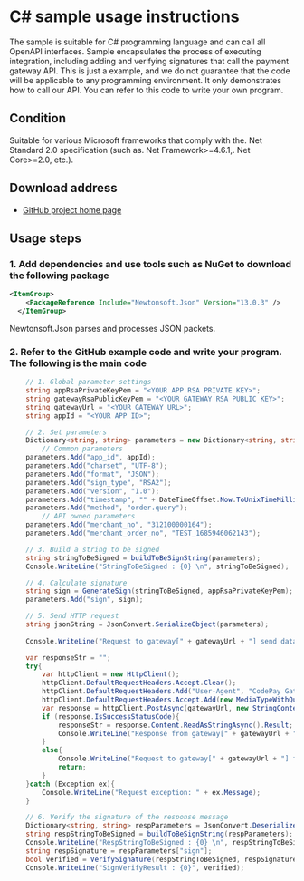 # C# sample usage instructions

The sample is suitable for C# programming language and can call all OpenAPI interfaces. Sample encapsulates the process of executing integration, including adding and verifying signatures that call the payment gateway API. This is just a example, and we do not guarantee that the code will be applicable to any programming environment. It only demonstrates how to call our API. You can refer to this code to write your own program.

## Condition

Suitable for various Microsoft frameworks that comply with the. Net Standard 2.0 specification (such as. Net Framework>=4.6.1,. Net Core>=2.0, etc.).

## Download address

-   <a href="https://github.com/codepay-us/gateway-api-demo-csharp" target="_blank">
        GitHub project home page
    </a>

## Usage steps

### 1. Add dependencies and use tools such as NuGet to download the following package

```xml
<ItemGroup>
    <PackageReference Include="Newtonsoft.Json" Version="13.0.3" />
  </ItemGroup>
```

Newtonsoft.Json parses and processes JSON packets.

### 2. Refer to the GitHub example code and write your program. The following is the main code

```C#
    // 1. Global parameter settings
    string appRsaPrivateKeyPem = "<YOUR APP RSA PRIVATE KEY>";
    string gatewayRsaPublicKeyPem = "<YOUR GATEWAY RSA PUBLIC KEY>";
    string gatewayUrl = "<YOUR GATEWAY URL>";
    string appId = "<YOUR APP ID>";

    // 2. Set parameters
    Dictionary<string, string> parameters = new Dictionary<string, string>();
        // Common parameters
    parameters.Add("app_id", appId);
    parameters.Add("charset", "UTF-8");
    parameters.Add("format", "JSON");
    parameters.Add("sign_type", "RSA2");
    parameters.Add("version", "1.0");
    parameters.Add("timestamp", "" + DateTimeOffset.Now.ToUnixTimeMilliseconds());
    parameters.Add("method", "order.query");
        // API owned parameters
    parameters.Add("merchant_no", "312100000164");
    parameters.Add("merchant_order_no", "TEST_1685946062143");

    // 3. Build a string to be signed
    string stringToBeSigned = buildToBeSignString(parameters);
    Console.WriteLine("StringToBeSigned : {0} \n", stringToBeSigned);

    // 4. Calculate signature
    string sign = GenerateSign(stringToBeSigned, appRsaPrivateKeyPem);
    parameters.Add("sign", sign);

    // 5. Send HTTP request
    string jsonString = JsonConvert.SerializeObject(parameters);
    
    Console.WriteLine("Request to gateway[" + gatewayUrl + "] send data  -->> " + jsonString + "\n");

    var responseStr = "";
    try{
        var httpClient = new HttpClient();
        httpClient.DefaultRequestHeaders.Accept.Clear();
        httpClient.DefaultRequestHeaders.Add("User-Agent", "CodePay Gateway API C# client");
        httpClient.DefaultRequestHeaders.Accept.Add(new MediaTypeWithQualityHeaderValue("application/json"));
        var response = httpClient.PostAsync(gatewayUrl, new StringContent(jsonString, Encoding.UTF8, "application/json")).Result;
        if (response.IsSuccessStatusCode){
            responseStr = response.Content.ReadAsStringAsync().Result;
            Console.WriteLine("Response from gateway[" + gatewayUrl + "] receive data <<-- " + responseStr + "\n");
        }
        else{
            Console.WriteLine("Request to gateway[" + gatewayUrl + "] failed: " + response);
            return;
        }
    }catch (Exception ex){
        Console.WriteLine("Request exception: " + ex.Message);
    }

    // 6. Verify the signature of the response message
    Dictionary<string, string> respParameters = JsonConvert.DeserializeObject<Dictionary<string, string>>(responseStr);
    string respStringToBeSigned = buildToBeSignString(respParameters);
    Console.WriteLine("RespStringToBeSigned : {0} \n", respStringToBeSigned);
    string respSignature = respParameters["sign"];
    bool verified = VerifySignature(respStringToBeSigned, respSignature, gatewayRsaPublicKeyPem);
    Console.WriteLine("SignVerifyResult : {0}", verified);
```

